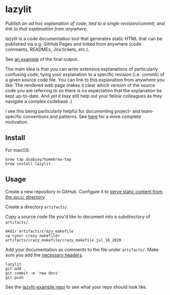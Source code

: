 # lazylit

_Publish an ad hoc explanation of code, tied to a single revision/commit, and link
to that explanation from anywhere._

lazylit is a code documentation tool that generates static HTML that can be
published via e.g. GitHub Pages and linked from anywhere (code comments,
READMEs, Jira tickets, etc.).

See [an example](https://dsabsay.github.io/lazylit-example/index.html) of the final output.

The main idea is that you can write extensive explanations of particularly
confusing code, tying your explanation to a specific revision (i.e. commit) of a
given source code file. You can link to this explanation from anywhere you like.
The rendered web page makes it clear which version of the source code you are
referring to so there is no expectation that the explanation be kept up-to-date.
And yet it may still help out your fellow colleagues as they navigate a complex codebase :)

I see this being particularly helpful for documenting project- and team-specific
conventions and patterns. See [here](https://dsabsay.github.io/lazylit-example/index.html) for a more complete motivation.

## Install
For macOS:
```
brew tap dsabsay/homebrew-tap
brew install lazylit
```

## Usage
Create a new repository in GitHub. Configure it to [serve static content from the
`docs/` directory](https://docs.github.com/en/github/working-with-github-pages/configuring-a-publishing-source-for-your-github-pages-site).

Create a directory `artifacts/`.

Copy a source code file you'd like to document into a _subdirectory_ of
`artifacts/`.

```
mkdir artifacts/crazy_makefile
cp <your crazy makefile> artifacts/crazy_makefile/crazy_makefile.jul_18_2020
```

Add your documentation as comments to the file under `artifacts/`. Make sure you
add the [necessary headers](https://github.com/dsabsay/lazylit-example/blob/master/artifacts/lazylit/lazylit.jul_18_2020.go#L1).

```
lazylit
git add .
git commit -m 'new docs'
git push
```

See the [lazylit-example repo](https://github.com/dsabsay/lazylit-example) to
see what your repo should look like.
